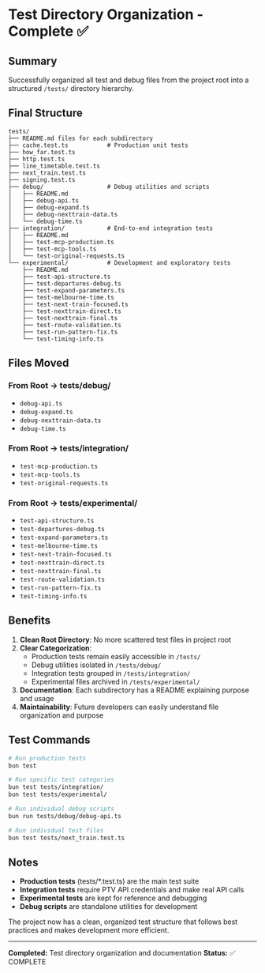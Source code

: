 # Test Directory Organization - Complete ✅

## Summary

Successfully organized all test and debug files from the project root into a structured `/tests/` directory hierarchy.

## Final Structure

```
tests/
├── README.md files for each subdirectory
├── cache.test.ts           # Production unit tests
├── how_far.test.ts
├── http.test.ts  
├── line_timetable.test.ts
├── next_train.test.ts
├── signing.test.ts
├── debug/                  # Debug utilities and scripts
│   ├── README.md
│   ├── debug-api.ts
│   ├── debug-expand.ts
│   ├── debug-nexttrain-data.ts
│   └── debug-time.ts
├── integration/            # End-to-end integration tests
│   ├── README.md
│   ├── test-mcp-production.ts
│   ├── test-mcp-tools.ts
│   └── test-original-requests.ts
└── experimental/           # Development and exploratory tests
    ├── README.md
    ├── test-api-structure.ts
    ├── test-departures-debug.ts
    ├── test-expand-parameters.ts
    ├── test-melbourne-time.ts
    ├── test-next-train-focused.ts
    ├── test-nexttrain-direct.ts
    ├── test-nexttrain-final.ts
    ├── test-route-validation.ts
    ├── test-run-pattern-fix.ts
    └── test-timing-info.ts
```

## Files Moved

### From Root → tests/debug/
- `debug-api.ts`
- `debug-expand.ts`
- `debug-nexttrain-data.ts`
- `debug-time.ts`

### From Root → tests/integration/
- `test-mcp-production.ts`
- `test-mcp-tools.ts`
- `test-original-requests.ts`

### From Root → tests/experimental/
- `test-api-structure.ts`
- `test-departures-debug.ts`
- `test-expand-parameters.ts`
- `test-melbourne-time.ts`
- `test-next-train-focused.ts`
- `test-nexttrain-direct.ts`
- `test-nexttrain-final.ts`
- `test-route-validation.ts`
- `test-run-pattern-fix.ts`
- `test-timing-info.ts`

## Benefits

1. **Clean Root Directory**: No more scattered test files in project root
2. **Clear Categorization**: 
   - Production tests remain easily accessible in `/tests/`
   - Debug utilities isolated in `/tests/debug/`
   - Integration tests grouped in `/tests/integration/`
   - Experimental files archived in `/tests/experimental/`
3. **Documentation**: Each subdirectory has a README explaining purpose and usage
4. **Maintainability**: Future developers can easily understand file organization and purpose

## Test Commands

```bash
# Run production tests
bun test

# Run specific test categories  
bun test tests/integration/
bun test tests/experimental/

# Run individual debug scripts
bun run tests/debug/debug-api.ts

# Run individual test files
bun test tests/next_train.test.ts
```

## Notes

- **Production tests** (tests/*.test.ts) are the main test suite
- **Integration tests** require PTV API credentials and make real API calls
- **Experimental tests** are kept for reference and debugging
- **Debug scripts** are standalone utilities for development

The project now has a clean, organized test structure that follows best practices and makes development more efficient.

---
**Completed:** Test directory organization and documentation
**Status:** ✅ COMPLETE
